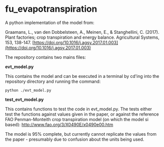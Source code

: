 # fu_evapotranspiration
A python implementation of the model from:

Graamans, L., van den Dobbelsteen, A., Meinen, E., & Stanghellini, C. (2017). Plant factories; crop transpiration and energy balance. Agricultural Systems, 153, 138-147. [https://doi.org/10.1016/j.agsy.2017.01.003](https://doi.org/10.1016/j.agsy.2017.01.003)

The repository contains two mains files:

**evt_model.py**

This contains the model and can be executed in a terminal by cd'ing into the repository directory and running the command:

`python ./evt_model.py`

**test_evt_model.py**

This contains functions to test the code  in evt_model.py. The tests either test the functions against values given in the paper, or against the reference FAO Penman-Monteith crop transpiration model (on which the model si based): http://www.fao.org/3/X0490E/x0490e00.htm

The model is 95% complete, but currently cannot replicate the values from the paper - presumably due to confusion about the units being used.
